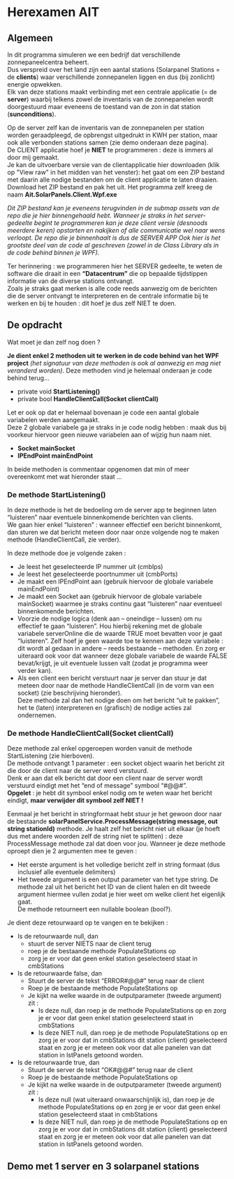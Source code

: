 # Herexamen AIT  

## Algemeen  
In dit programma simuleren we een bedrijf dat verschillende zonnepaneelcentra beheert.  
Dus verspreid over het land zijn een aantal stations (Solarpanel Stations = de **clients**) waar verschillende zonnepanelen liggen en dus (bij zonlicht) energie opwekken.  
Elk van deze stations maakt verbinding met een centrale applicatie (= de **server**) waarbij telkens zowel de inventaris van de zonnepanelen wordt doorgestuurd maar eveneens de toestand van de zon in dat station (**sunconditions**).  
     
Op de server zelf kan de inventaris van de zonnepanelen per station worden geraadpleegd, de opbrengst uitgedrukt in KWH per station, maar ook alle verbonden stations samen (zie demo onderaan deze pagina).  
De CLIENT applicatie hoef je **NIET** te programmeren : deze is immers al door mij gemaakt.  
Je kan de uitvoerbare versie van de clientapplicatie hier downloaden (klik op "View raw" in het midden van het venster): het gaat om een ZIP bestand met daarin alle nodige bestanden om de client applicatie te laten draaien. Download het ZIP bestand en pak het uit. Het programma zelf kreeg de naam **Ait.SolarPanels.Client.Wpf.exe**  
  
*Dit ZIP bestand kan je eveneens terugvinden in de submap assets van de repo die je hier binnengehaald hebt.
Wanneer je straks in het server-gedeelte begint te programmeren kan je deze client versie (desnoods meerdere keren) opstarten en nakijken of alle communicatie wel naar wens verloopt.
De repo die je binnenhaalt is dus de SERVER APP
Ook hier is het grootste deel van de code al geschreven (zowel in de Class Library als in de code behind binnen je WPF).*  
  
Ter herinnering : we programmeren hier het SERVER gedeelte, te weten de software die draait in een **“Datacentrum”** die op bepaalde tijdstippen informatie van de diverse stations ontvangt.  
Zoals je straks gaat merken is alle code reeds aanwezig om de berichten die de server ontvangt te interpreteren en de centrale informatie bij te werken en bij te houden : dit hoef je dus zelf NIET te doen.  
  
## De opdracht  
  
Wat moet je dan zelf nog doen ?  
  
**Je dient enkel 2 methoden uit te werken in de code behind van het WPF project** *(het signatuur van deze methoden is ook al aanwezig en mag niet veranderd worden)*.  Deze methoden vind je helemaal onderaan je code behind terug…  
  * private void **StartListening()**  
  * private bool **HandleClientCall(Socket clientCall)**   
  
Let er ook op dat er helemaal bovenaan je code een aantal globale variabelen werden aangemaakt.  
Deze 2 globale variabele ga je straks in je code nodig hebben : maak dus bij voorkeur hiervoor geen nieuwe variabelen aan of wijzig hun naam niet.
  * **Socket mainSocket**  
  * **IPEndPoint mainEndPoint**  
  
In beide methoden is commentaar opgenomen dat min of meer overeenkomt met wat hieronder staat …  
  
### De methode StartListening()

In deze methode is het de bedoeling om de server app te beginnen laten “luisteren” naar eventuele binnenkomende berichten van clients.  
We gaan hier enkel “luisteren” : wanneer effectief een bericht binnenkomt, dan sturen we dat bericht meteen door naar onze volgende nog te maken methode (HandleClientCall, zie verder).  
  
In deze methode doe je volgende zaken :   
  * Je leest het geselecteerde IP nummer uit (cmbIps)  
  * Je leest het geselecteerde poortnummer uit (cmbPorts)  
  * Je maakt een IPEndPoint aan (gebruik hiervoor de globale variabele mainEndPoint)  
  * Je maakt een Socket aan (gebruik hiervoor de globale variabele mainSocket) waarmee je straks continu gaat “luisteren” naar eventueel binnenkomende berichten.  
  * Voorzie de nodige logica (denk aan – oneindige – lussen) om nu effectief te gaan “luisteren”.  Hou hierbij rekening met de globale variabele serverOnline die de waarde TRUE moet bevatten voor je gaat “luisteren”.  Zelf hoef je geen waarde toe te kennen aan deze variabele : dit wordt al gedaan in andere – reeds bestaande – methoden.  En zorg er uiteraard ook voor dat wanneer deze globale variabele de waarde FALSE bevat/krijgt, je uit eventuele lussen valt (zodat je programma weer verder kan).
  * Als een client een bericht verstuurt naar je server dan stuur je dat meteen door naar de methode HandleClientCall (in de vorm van een socket) (zie beschrijving hieronder).  
Deze methode zal dan het nodige doen om het bericht “uit te pakken”, het te (laten) interpreteren en (grafisch) de nodige acties zal ondernemen.
  
  
### De methode HandleClientCall(Socket clientCall)  
  
Deze methode zal enkel opgeroepen worden vanuit de methode StartListening (zie hierboven).  
De methode ontvangt 1 parameter : een socket object waarin het bericht zit die door de client naar de server werd verstuurd.  
Denk er aan dat elk bericht dat door een client naar de server wordt verstuurd eindigt met het “end of message” symbool “#@@#”.  
**Opgelet** : je hebt dit symbool enkel nodig om te weten waar het bericht eindigt, **maar verwijder dit symbool zelf NIET !**  
  
Eenmaal je het bericht in stringformaat hebt stuur je het gewoon door naar de bestaande **solarPanelService.ProcessMessage(string message, out string stationId)** methode.
Je haalt zelf het bericht niet uit elkaar (je hoeft dus met andere woorden zelf de string niet te splitten) : deze ProcessMessage methode zal dat doen voor jou.
Wanneer je deze methode oproept dien je 2 argumenten mee te geven : 
  * Het eerste argument is het volledige bericht zelf in string formaat (dus inclusief alle eventuele delimiters)  
  * Het tweede argument is een output parameter van het type string.  De methode zal uit het bericht het ID van de client halen en dit tweede argument hiermee vullen zodat je hier weet om welke client het eigenlijk gaat.  
De methode retourneert een nullable boolean (bool?).  
  
Je dient deze retourwaard op te vangen en te bekijken :   
  * Is de retourwaarde null, dan   
    * stuurt de server NIETS naar de client terug  
    * roep je de bestaande methode PopulateStations op  
    * zorg je er voor dat geen enkel station geselecteerd staat in cmbStations  
  * Is de retourwaarde false, dan  
    * Stuurt de server de tekst “ERROR#@@#” terug naar de client  
    * Roep je de bestaande methode PopulateStations op  
    * Je kijkt na welke waarde in de outputparameter (tweede argument) zit :   
      * Is deze null, dan roep je de methode PopulateStations op en zorg je er voor dat geen enkel station geselecteerd staat in cmbStations  
      * Is deze NIET null, dan roep je de methode PopulateStations op en zorg je er voor dat in cmbStations dit station (client) geselecteerd staat en zorg je er meteen ook voor dat alle panelen van dat station in lstPanels getoond worden.  
  * Is de retourwaarde true, dan  
    * Stuurt de server de tekst “OK#@@#” terug naar de client  
    * Roep je de bestaande methode PopulateStations op  
    * Je kijkt na welke waarde in de outputparameter (tweede argument) zit :   
      * Is deze null (wat uiteraard onwaarschijnlijk is), dan roep je de methode PopulateStations op en zorg je er voor dat geen enkel station geselecteerd staat in cmbStations  
      * Is deze NIET null, dan roep je de methode PopulateStations op en zorg je er voor dat in cmbStations dit station (client) geselecteerd staat en zorg je er meteen ook voor dat alle panelen van dat station in lstPanels getoond worden.  
  
## Demo met 1 server en 3 solarpanel stations  
 





